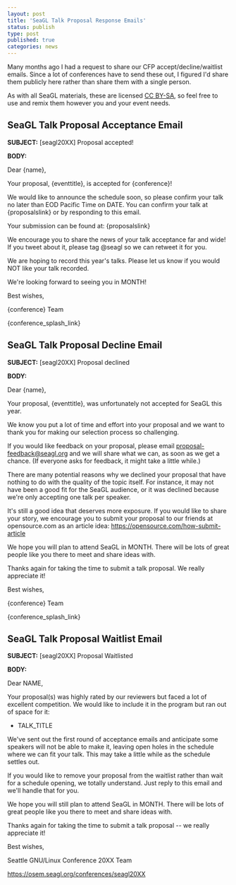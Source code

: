 ```yaml
---
layout: post
title: 'SeaGL Talk Proposal Response Emails'
status: publish
type: post
published: true
categories: news
---
```


Many months ago I had a request to share our CFP accept/decline/waitlist emails. Since a lot of conferences have to send these out, I figured I'd share them publicly here rather than share them with a single person.

As with all SeaGL materials, these are licensed [CC BY-SA](https://creativecommons.org/licenses/by-sa/2.0/), so feel free to use and remix them however you and your event needs.

## SeaGL Talk Proposal Acceptance Email

**SUBJECT:** [seagl20XX] Proposal accepted!

**BODY:**

Dear {name},

Your proposal, {eventtitle}, is accepted for {conference}!

We would like to announce the schedule soon, so please confirm your talk no later than EOD Pacific Time on DATE. You can confirm your talk at {proposalslink} or by responding to this email.

Your submission can be found at: {proposalslink}

We encourage you to share the news of your talk acceptance far and wide! If you tweet about it, please tag @seagl so we can retweet it for you.

We are hoping to record this year's talks. Please let us know if you would NOT like your talk recorded. 

We're looking forward to seeing you in MONTH!

Best wishes,

{conference} Team

{conference_splash_link}

## SeaGL Talk Proposal Decline Email

**SUBJECT:** [seagl20XX] Proposal declined

**BODY:**

Dear {name},

Your proposal, {eventtitle}, was unfortunately not accepted for SeaGL this year. 

We know you put a lot of time and effort into your proposal and we want to thank you for making our selection process so challenging.

If you would like feedback on your proposal, please email proposal-feedback@seagl.org and we will share what we can, as soon as we get a chance. (If everyone asks for feedback, it might take a little while.)

There are many potential reasons why we declined your proposal that have nothing to do with the quality of the topic itself. For instance, it may not have been a good fit for the SeaGL audience, or it was declined because we're only accepting one talk per speaker. 

It's still a good idea that deserves more exposure. If you would like to share your story, we encourage you to submit your proposal to our friends at opensource.com as an article idea: https://opensource.com/how-submit-article

We hope you will plan to attend SeaGL in MONTH. There will be lots of great people like you there to meet and share ideas with. 

Thanks again for taking the time to submit a talk proposal. We really appreciate it!

Best wishes,

{conference} Team

{conference_splash_link}

## SeaGL Talk Proposal Waitlist Email

**SUBJECT:** [seagl20XX] Proposal Waitlisted

**BODY:**

Dear NAME,

Your proposal(s) was highly rated by our reviewers but faced a lot of excellent competition. We would like to include it in the program but ran out of space for it:

* TALK_TITLE

We've sent out the first round of acceptance emails and anticipate some speakers will not be able to make it, leaving open holes in the schedule where we can fit your talk. This may take a little while as the schedule settles out.

If you would like to remove your proposal from the waitlist rather than wait for a schedule opening, we totally understand. Just reply to this email and we'll handle that for you.

We hope you will still plan to attend SeaGL in MONTH. There will be lots of great people like you there to meet and share ideas with.

Thanks again for taking the time to submit a talk proposal -- we really appreciate it!

Best wishes,

Seattle GNU/Linux Conference 20XX Team

https://osem.seagl.org/conferences/seagl20XX

